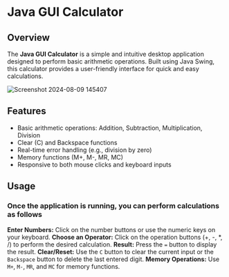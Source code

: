 # Java GUI Calculator

## Overview

The **Java GUI Calculator** is a simple and intuitive desktop application designed to perform basic arithmetic operations. Built using Java Swing, this calculator provides a user-friendly interface for quick and easy calculations.

![Screenshot 2024-08-09 145407](https://github.com/user-attachments/assets/b9601ba8-772a-42ea-9ea3-d671b691f00d)

## Features

- Basic arithmetic operations: Addition, Subtraction, Multiplication, Division
- Clear (C) and Backspace functions
- Real-time error handling (e.g., division by zero)
- Memory functions (M+, M-, MR, MC)
- Responsive to both mouse clicks and keyboard inputs

## Usage

### Once the application is running, you can perform calculations as follows

**Enter Numbers:** Click on the number buttons or use the numeric keys on your keyboard.
**Choose an Operator:** Click on the operation buttons (+, -, *, /) to perform the desired calculation.
**Result:** Press the `=` button to display the result.
**Clear/Reset:** Use the `C` button to clear the current input or the `Backspace` button to delete the last entered digit.
**Memory Operations:** Use `M+`, `M-`, `MR`, and `MC` for memory functions.
